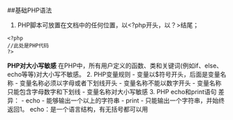 ##基础PHP语法
1. PHP脚本可放置在文档中的任何位置，以<?php开头，以？>结尾；
```
<?php
//此处是PHP代码
?>
```
**PHP对大小写敏感**
在PHP中，所有用户定义的函数、类和关键词(例如if、else、echo等等)对大小写不敏感。
2. PHP变量规则
	- 变量以$符号开头，后面是变量名称
	- 变量名称必须以字母或者下划线开头
	- 变量名称不能以数字开头
	- 变量名称只能包含字母数字和下划线
	- 变量名称对大小写敏感
3. PHP echo和print语句
差异：
	- echo -   能够输出一个以上的字符串
	- print -   只能输出一个字符串，并始终返回1。
echo：是一个语言结构，有无括号都可以用